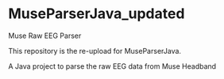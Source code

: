 # MuseParserJava_updated
Muse Raw EEG Parser

This repository is the re-upload for MuseParserJava.


A Java project to parse the raw EEG data from Muse Headband
